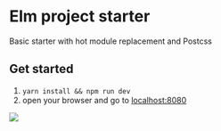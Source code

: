 # Elm project starter
Basic starter with hot module replacement and Postcss

## Get started
1. `yarn install && npm run dev`
2. open your browser and go to [localhost:8080](http://localhost:8080)

![](http://www.reactiongifs.com/r/ahwg.gif)

